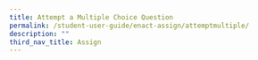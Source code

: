 ```yaml
---
title: Attempt a Multiple Choice Question
permalink: /student-user-guide/enact-assign/attemptmultiple/
description: ""
third_nav_title: Assign
---
```

